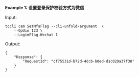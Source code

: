 **Example 1: 设置登录保护校验方式为微信**



Input: 

```
tccli cam SetMfaFlag --cli-unfold-argument  \
    --OpUin 123 \
    --LoginFlag.Wechat 1
```

Output: 
```
{
    "Response": {
        "RequestId": "cf75531d-b72d-4dcb-b0ed-d1c029a37f38"
    }
}
```

